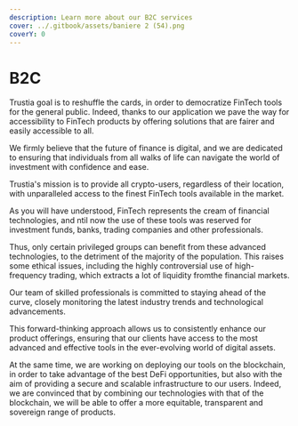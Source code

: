 ```yaml
---
description: Learn more about our B2C services
cover: ../.gitbook/assets/baniere 2 (54).png
coverY: 0
---
```


# B2C

Trustia goal is to reshuffle the cards, in order to democratize FinTech tools for the general public. Indeed, thanks to our application we pave the way for accessibility to FinTech products by offering solutions that are fairer and easily accessible to all.

We firmly believe that the future of finance is digital, and we are dedicated to ensuring that individuals from all walks of life can navigate the world of investment with confidence and ease.

Trustia's mission is to provide all crypto-users, regardless of their location, with unparalleled access to the finest FinTech tools available in the market.

As you will have understood, FinTech represents the cream of financial technologies, and ntil now the use of these tools was reserved for investment funds, banks, trading companies and other professionals.

Thus, only certain privileged groups can benefit from these advanced technologies, to the detriment of the majority of the population. This raises some ethical issues, including the highly controversial use of high-frequency trading, which extracts a lot of liquidity fromthe financial markets.

Our team of skilled professionals is committed to staying ahead of the curve, closely monitoring the latest industry trends and technological advancements.

This forward-thinking approach allows us to consistently enhance our product offerings, ensuring that our clients have access to the most advanced and effective tools in the ever-evolving world of digital assets.

At the same time, we are working on deploying our tools on the blockchain, in order to take advantage of the best DeFi opportunities, but also with the aim of providing a secure and scalable infrastructure to our users. Indeed, we are convinced that by combining our technologies with that of the blockchain, we will be able to offer a more equitable, transparent and sovereign range of products.
